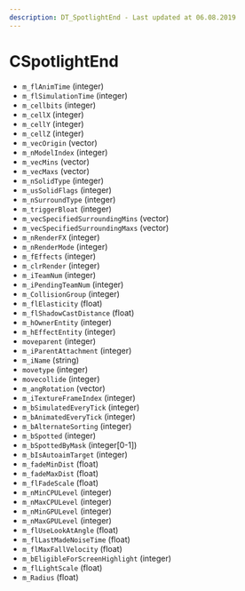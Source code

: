 ```yaml
---
description: DT_SpotlightEnd - Last updated at 06.08.2019
---
```


# CSpotlightEnd


* `m_flAnimTime` (integer)
* `m_flSimulationTime` (integer)
* `m_cellbits` (integer)
* `m_cellX` (integer)
* `m_cellY` (integer)
* `m_cellZ` (integer)
* `m_vecOrigin` (vector)
* `m_nModelIndex` (integer)
* `m_vecMins` (vector)
* `m_vecMaxs` (vector)
* `m_nSolidType` (integer)
* `m_usSolidFlags` (integer)
* `m_nSurroundType` (integer)
* `m_triggerBloat` (integer)
* `m_vecSpecifiedSurroundingMins` (vector)
* `m_vecSpecifiedSurroundingMaxs` (vector)
* `m_nRenderFX` (integer)
* `m_nRenderMode` (integer)
* `m_fEffects` (integer)
* `m_clrRender` (integer)
* `m_iTeamNum` (integer)
* `m_iPendingTeamNum` (integer)
* `m_CollisionGroup` (integer)
* `m_flElasticity` (float)
* `m_flShadowCastDistance` (float)
* `m_hOwnerEntity` (integer)
* `m_hEffectEntity` (integer)
* `moveparent` (integer)
* `m_iParentAttachment` (integer)
* `m_iName` (string)
* `movetype` (integer)
* `movecollide` (integer)
* `m_angRotation` (vector)
* `m_iTextureFrameIndex` (integer)
* `m_bSimulatedEveryTick` (integer)
* `m_bAnimatedEveryTick` (integer)
* `m_bAlternateSorting` (integer)
* `m_bSpotted` (integer)
* `m_bSpottedByMask` (integer[0-1])
* `m_bIsAutoaimTarget` (integer)
* `m_fadeMinDist` (float)
* `m_fadeMaxDist` (float)
* `m_flFadeScale` (float)
* `m_nMinCPULevel` (integer)
* `m_nMaxCPULevel` (integer)
* `m_nMinGPULevel` (integer)
* `m_nMaxGPULevel` (integer)
* `m_flUseLookAtAngle` (float)
* `m_flLastMadeNoiseTime` (float)
* `m_flMaxFallVelocity` (float)
* `m_bEligibleForScreenHighlight` (integer)
* `m_flLightScale` (float)
* `m_Radius` (float)